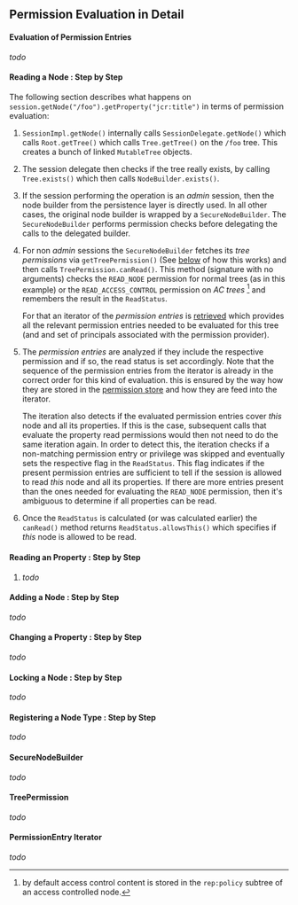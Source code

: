 <!--
   Licensed to the Apache Software Foundation (ASF) under one or more
   contributor license agreements.  See the NOTICE file distributed with
   this work for additional information regarding copyright ownership.
   The ASF licenses this file to You under the Apache License, Version 2.0
   (the "License"); you may not use this file except in compliance with
   the License.  You may obtain a copy of the License at

       http://www.apache.org/licenses/LICENSE-2.0

   Unless required by applicable law or agreed to in writing, software
   distributed under the License is distributed on an "AS IS" BASIS,
   WITHOUT WARRANTIES OR CONDITIONS OF ANY KIND, either express or implied.
   See the License for the specific language governing permissions and
   limitations under the License.
-->

Permission Evaluation in Detail
--------------------------------------------------------------------------------

#### Evaluation of Permission Entries

_todo_


#### Reading a Node : Step by Step

The following section describes what happens on `session.getNode("/foo").getProperty("jcr:title")`
in terms of permission evaluation:

  1. `SessionImpl.getNode()` internally calls `SessionDelegate.getNode()`
     which calls `Root.getTree()` which calls `Tree.getTree()` on the `/foo` tree.
     This creates a bunch of linked `MutableTree` objects.

  1. The session delegate then checks if the tree really exists, by calling `Tree.exists()`
     which then calls `NodeBuilder.exists()`.

  1. If the session performing the operation is an _admin_ session, then the node builder from
     the persistence layer is directly used. In all other cases, the original node builder
     is wrapped by a `SecureNodeBuilder`. The `SecureNodeBuilder` performs permission
     checks before delegating the calls to the delegated builder.

  1. For non _admin_ sessions the `SecureNodeBuilder` fetches its _tree permissions_ via
     `getTreePermission()` (See [below](#getTreePermission) of how this works) and then
     calls `TreePermission.canRead()`. This method (signature with no arguments) checks the
     `READ_NODE` permission for normal trees (as in this example) or the `READ_ACCESS_CONTROL`
     permission on _AC trees_ [^1] and remembers the result in the `ReadStatus`.

     For that an iterator of the _permission entries_ is [retrieved](#getEntryIterator) which
     provides all the relevant permission entries needed to be evaluated for this tree (and
     and set of principals associated with the permission provider).

  1. The _permission entries_ are analyzed if they include the respective permission and if so,
     the read status is set accordingly. Note that the sequence of the permission entries from
     the iterator is already in the correct order for this kind of evaluation. this is ensured
     by the way how they are stored in the [permission store](../permission.html#permissionStore) and how they
     are feed into the iterator.

     The iteration also detects if the evaluated permission entries cover _this_ node and all
     its properties. If this is the case, subsequent calls that evaluate the property read
     permissions would then not need to do the same iteration again. In order to detect this,
     the iteration checks if a non-matching permission entry or privilege was skipped
     and eventually sets the respective flag in the `ReadStatus`. This flag indicates if the
     present permission entries are sufficient to tell if the session is allowed to read
     _this_ node and all its properties. If there are more entries present than the ones needed
     for evaluating the `READ_NODE` permission, then it's ambiguous to determine if all
     properties can be read.

  1. Once the `ReadStatus` is calculated (or was calculated earlier) the `canRead()` method
     returns `ReadStatus.allowsThis()` which specifies if _this_ node is allowed to be read.

  [^1]: by default access control content is stored in the `rep:policy` subtree of an access controlled node.

#### Reading an Property : Step by Step

  1. _todo_

#### Adding a Node : Step by Step
_todo_
#### Changing a Property : Step by Step
_todo_
#### Locking a Node : Step by Step
_todo_
#### Registering a Node Type : Step by Step
_todo_


#### <a name="SecureNodeBuilder"></a> SecureNodeBuilder

  _todo_

#### <a name="getTreePermission"></a> TreePermission

  _todo_


#### <a name="getEntryIterator"></a> PermissionEntry Iterator

  _todo_


<!-- hidden references -->